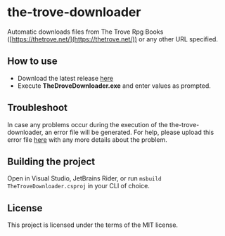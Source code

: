 
# the-trove-downloader
Automatic downloads files from The Trove Rpg Books ([https://thetrove.net/](https://thetrove.net/)) or any other URL specified.

## How to use

 - Download the latest release [here](https://github.com/felipegiacomozzi/the-trove-downloader/releases)
 - Execute **TheDroveDownloader.exe** and enter values as prompted.

## Troubleshoot
In case any problems occur during the execution of the the-trove-downloader, an error file will be generated. For help, please upload this error file [here](https://github.com/felipegiacomozzi/the-trove-downloader/issues) with any more details about the problem.

## Building the project
Open in Visual Studio, JetBrains Rider, or run `msbuild TheTroveDownloader.csproj` in your CLI of choice.

## License
This project is licensed under the terms of the MIT license.

